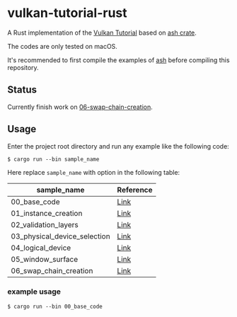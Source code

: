 # vulkan-tutorial-rust

A Rust implementation of the [Vulkan Tutorial](https://vulkan-tutorial.com) based on [ash crate](https://crates.io/crates/ash).

The codes are only tested on macOS.

It's recommended to first compile the examples of [ash](https://github.com/MaikKlein/ash) before compiling this repository.

## Status

Currently finish work on [06-swap-chain-creation](https://vulkan-tutorial.com/Drawing_a_triangle/Presentation/Swap_chain).

## Usage

Enter the project root directory and run any example like the following code:

```shell
$ cargo run --bin sample_name
```

Here replace `sample_name` with option in the following table:

| sample_name                  | Reference                                                    |
| ---------------------------- | ------------------------------------------------------------ |
| 00_base_code                 | [Link](https://vulkan-tutorial.com/Drawing_a_triangle/Setup/Base_code) |
| 01_instance_creation         | [Link](https://vulkan-tutorial.com/Drawing_a_triangle/Setup/Instance) |
| 02_validation_layers         | [Link](https://vulkan-tutorial.com/Drawing_a_triangle/Setup/Validation_layers) |
| 03_physical_device_selection | [Link](https://vulkan-tutorial.com/Drawing_a_triangle/Setup/Physical_devices_and_queue_families) |
| 04_logical_device            | [Link](https://vulkan-tutorial.com/Drawing_a_triangle/Setup/Logical_device_and_queues) |
| 05_window_surface            | [Link](https://vulkan-tutorial.com/Drawing_a_triangle/Presentation/Window_surface) |
| 06_swap_chain_creation       | [Link](https://vulkan-tutorial.com/Drawing_a_triangle/Presentation/Swap_chain) |

### example usage

```
$ cargo run --bin 00_base_code
```


